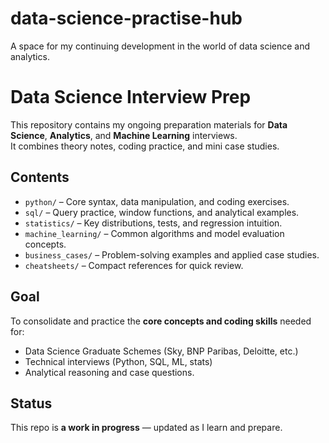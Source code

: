 # data-science-practise-hub
A space for my continuing development in the world of data science and analytics.

# Data Science Interview Prep

This repository contains my ongoing preparation materials for **Data Science**, **Analytics**, and **Machine Learning** interviews.  
It combines theory notes, coding practice, and mini case studies.

## Contents
- `python/` – Core syntax, data manipulation, and coding exercises.
- `sql/` – Query practice, window functions, and analytical examples.
- `statistics/` – Key distributions, tests, and regression intuition.
- `machine_learning/` – Common algorithms and model evaluation concepts.
- `business_cases/` – Problem-solving examples and applied case studies.
- `cheatsheets/` – Compact references for quick review.

## Goal
To consolidate and practice the **core concepts and coding skills** needed for:
- Data Science Graduate Schemes (Sky, BNP Paribas, Deloitte, etc.)
- Technical interviews (Python, SQL, ML, stats)
- Analytical reasoning and case questions.

## Status
This repo is **a work in progress** — updated as I learn and prepare.

